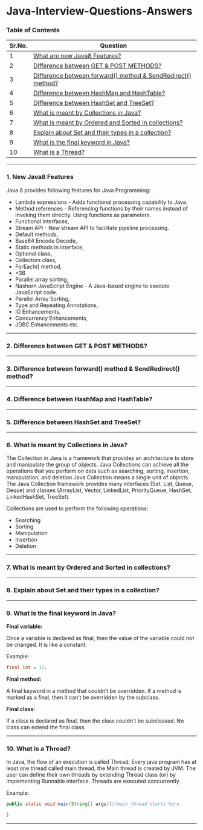 # Java-Interview-Questions-Answers

### Table of Contents
| Sr.No.        | Question      | 
| ------------- |-------------| 
| 1             |[What are new Java8 Features?](https://github.com/aatul/Java-Interview-Questions-Answers/blob/master/README.md#1-new-java8-features) | 
| 2             |[Difference between GET & POST METHODS?](https://github.com/aatul/Java-Interview-Questions-Answers/blob/master/README.md#1-new-java8-features) |
| 3             |[Difference between forward() method & SendRedirect() method?](https://github.com/aatul/Java-Interview-Questions-Answers/blob/master/README.md#1-new-java8-features) |
| 4             |[Difference between HashMap and HashTable?](https://github.com/aatul/Java-Interview-Questions-Answers/blob/master/README.md#1-new-java8-features) |
| 5             |[Difference between HashSet and TreeSet?](https://github.com/aatul/Java-Interview-Questions-Answers/blob/master/README.md#1-new-java8-features) |
| 6             |[What is meant by Collections in Java?](https://github.com/aatul/Java-Interview-Questions-Answers/blob/master/README.md#6-what-is-meant-by-collections-in-java) | 
| 7             |[What is meant by Ordered and Sorted in collections?](https://github.com/aatul/Java-Interview-Questions-Answers/blob/master/README.md#1-new-java8-features) |
| 8             |[Explain about Set and their types in a collection?](https://github.com/aatul/Java-Interview-Questions-Answers/blob/master/README.md#1-new-java8-features) |
| 9             |[What is the final keyword in Java?](https://github.com/aatul/Java-Interview-Questions-Answers/blob/master/README.md#1-new-java8-features) |
| 10             |[What is a Thread?](https://github.com/aatul/Java-Interview-Questions-Answers/blob/master/README.md#1-new-java8-features) |
---

### 1. New Java8 Features

Java 8 provides following features for Java Programming:
*	Lambda expressions - Adds functional processing capability to Java. 
*	Method references - Referencing functions by their names instead of invoking them directly. Using functions as parameters. 
*	Functional interfaces,
*	Stream API - New stream API to facilitate pipeline processing. 
*	Default methods,
*	Base64 Encode Decode,
*	Static methods in interface,
*	Optional class,
*	Collectors class,
*	ForEach() method,
*	+36
*	Parallel array sorting,
*	Nashorn JavaScript Engine - A Java-based engine to execute JavaScript code. 
*	Parallel Array Sorting,
*	Type and Repeating Annotations,
*	IO Enhancements,
*	Concurrency Enhancements,
*	JDBC Enhancements etc.
---

### 2. Difference between GET & POST METHODS?
---

### 3. Difference between forward() method & SendRedirect() method?
---

### 4. Difference between HashMap and HashTable?
---

### 5. Difference between HashSet and TreeSet?
---

### 6. What is meant by Collections in Java?

The Collection in Java is a framework that provides an architecture to store and manipulate the group of objects. Java Collections can achieve all the operations that you perform on data such as searching, sorting, insertion, manipulation, and deletion.Java Collection means a single unit of objects. The Java Collection framework provides many interfaces (Set, List, Queue, Deque) and classes (ArrayList, Vector, LinkedList, PriorityQueue, HashSet, LinkedHashSet, TreeSet). 

Collections are used to perform the following operations:
*	Searching
*	Sorting
*	Manipulation
*	Insertion
*	Deletion 
---

### 7. What is meant by Ordered and Sorted in collections?
---

### 8. Explain about Set and their types in a collection?
---

### 9. What is the final keyword in Java?

**Final variable:**

Once a variable is declared as final, then the value of the variable could not be changed. It is like a constant.

Example:
```java
final int = 12;
```
**Final method:**

A final keyword in a method that couldn’t be overridden. If a method is marked as a final, then it can’t be overridden by the subclass.

**Final class:**

If a class is declared as final, then the class couldn’t be subclassed. No class can extend the final class.


---

### 10. What is a Thread?

In Java, the flow of an execution is called Thread. Every java program has at least one thread called main thread, the Main thread is created by JVM. The user can define their own threads by extending Thread class (or) by implementing Runnable interface. Threads are executed concurrently.

Example:
```java
public static void main(String[] args){//main thread starts here

}
```
---

